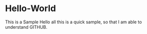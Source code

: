 # Hello-World
This is a Sample
Hello all this is a quick sample, so that I am able to understand GITHUB.
